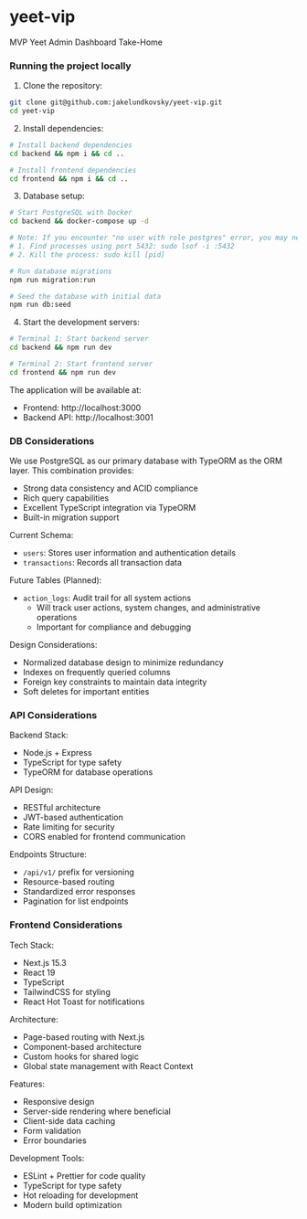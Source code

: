 # yeet-vip

MVP Yeet Admin Dashboard Take-Home

### Running the project locally

1. Clone the repository:
```bash
git clone git@github.com:jakelundkovsky/yeet-vip.git
cd yeet-vip
```

2. Install dependencies:
```bash
# Install backend dependencies
cd backend && npm i && cd ..

# Install frontend dependencies
cd frontend && npm i && cd ..
```

3. Database setup:
```bash
# Start PostgreSQL with Docker
cd backend && docker-compose up -d

# Note: If you encounter "no user with role postgres" error, you may need to:
# 1. Find processes using port 5432: sudo lsof -i :5432
# 2. Kill the process: sudo kill [pid]

# Run database migrations
npm run migration:run

# Seed the database with initial data
npm run db:seed
```

4. Start the development servers:
```bash
# Terminal 1: Start backend server
cd backend && npm run dev

# Terminal 2: Start frontend server
cd frontend && npm run dev
```

The application will be available at:
- Frontend: http://localhost:3000
- Backend API: http://localhost:3001

### DB Considerations

We use PostgreSQL as our primary database with TypeORM as the ORM layer. This combination provides:

- Strong data consistency and ACID compliance
- Rich query capabilities
- Excellent TypeScript integration via TypeORM
- Built-in migration support

Current Schema:
- `users`: Stores user information and authentication details
- `transactions`: Records all transaction data

Future Tables (Planned):
- `action_logs`: Audit trail for all system actions
  - Will track user actions, system changes, and administrative operations
  - Important for compliance and debugging

Design Considerations:
- Normalized database design to minimize redundancy
- Indexes on frequently queried columns
- Foreign key constraints to maintain data integrity
- Soft deletes for important entities

### API Considerations

Backend Stack:
- Node.js + Express
- TypeScript for type safety
- TypeORM for database operations

API Design:
- RESTful architecture
- JWT-based authentication
- Rate limiting for security
- CORS enabled for frontend communication

Endpoints Structure:
- `/api/v1/` prefix for versioning
- Resource-based routing
- Standardized error responses
- Pagination for list endpoints

### Frontend Considerations

Tech Stack:
- Next.js 15.3
- React 19
- TypeScript
- TailwindCSS for styling
- React Hot Toast for notifications

Architecture:
- Page-based routing with Next.js
- Component-based architecture
- Custom hooks for shared logic
- Global state management with React Context

Features:
- Responsive design
- Server-side rendering where beneficial
- Client-side data caching
- Form validation
- Error boundaries

Development Tools:
- ESLint + Prettier for code quality
- TypeScript for type safety
- Hot reloading for development
- Modern build optimization